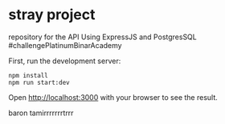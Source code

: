 # stray project

repository for the API Using ExpressJS and PostgresSQL #challengePlatinumBinarAcademy

First, run the development server:

```
npm install
npm run start:dev
```

Open [http://localhost:3000](http://localhost:3000) with your browser to see the result.

baron
tamirrrrrrrtrrr
